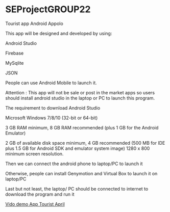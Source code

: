 # SEProjectGROUP22
Tourist app Android Appolo


This app will be designed and developed by using:

Android Studio

Firebase

MySqlite

JSON

People can use Android Mobile to launch it. 

Attention : This app will not be sale or post in the market apps so users should install android studio in the laptop or PC to launch this program.

The requirement to download Android Studio

Microsoft Windows 7/8/10 (32-bit or 64-bit)

3 GB RAM minimum, 8 GB RAM recommended (plus 1 GB for the Android Emulator)

2 GB of available disk space minimum, 4 GB recommended (500 MB for IDE plus 1.5 GB for Android SDK and emulator system image)
1280 x 800 minimum screen resolution.

Then we can connect the android phone to laptop/PC to launch it

Otherwise, people can install Genymotion and Virtual Box to launch it on laptop/PC

Last but not least, the laptop/ PC should be connected to internet to download the program and run it

[Vido demo App Tourist April](https://www.youtube.com/watch?v=fED8KBJjrII)
